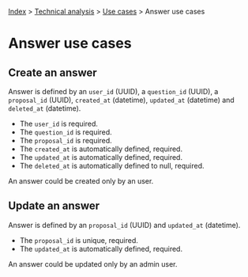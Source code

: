 [Index](../../../../README.md) > [Technical analysis](../README.md) > [Use cases](README.md) > Answer use cases

# Answer use cases

## Create an answer

Answer is defined by an `user_id` (UUID), a `question_id` (UUID), a `proposal_id` (UUID), `created_at` (datetime), `updated_at` (datetime) and `deleted_at` (datetime).

- The `user_id` is required.
- The `question_id` is required.
- The `proposal_id` is required.
- The `created_at` is automatically defined, required.
- The `updated_at` is automatically defined, required.
- The `deleted_at` is automatically defined to null, required.

An answer could be created only by an user.

## Update an answer

Answer is defined by an `proposal_id` (UUID) and `updated_at` (datetime).

- The `proposal_id` is unique, required.
- The `updated_at` is automatically defined, required.

An answer could be updated only by an admin user.
